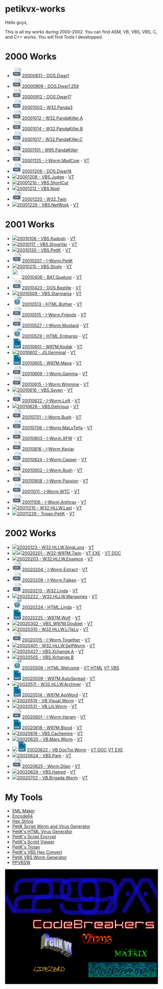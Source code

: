 # petikvx-works

Hello guys,

This is all my works during 2000-2002. You can find ASM, VB, VBS, VBS, C, and C++ works.
You will find Tools I developped.

# 2000 Works

- <img src="./img/asm.png" width="32" height="32">[20000831 - DOS.Dwarf](Year-2000-Works/20000831%20-%20DOS.Dwarf)
- <img src="./img/asm.png" width="32" height="32">[20000909 - DOS.Dwarf.259](Year-2000-Works/20000909%20-%20DOS.Dwarf.259)
- <img src="./img/asm.png" width="32" height="32">[20000912 - DOS.Dwarf7](Year-2000-Works/20000912%20-%20DOS.Dwarf7)
- <img src="./img/asm.png" width="32" height="32">[20001003 - W32.Panda3](Year-2000-Works/20001003%20-%20W32.Panda3)
- <img src="./img/asm.png" width="32" height="32">[20001012 - W32.PandaKiller.A](Year-2000-Works/20001012%20-%20W32.PandaKiller.A)
- <img src="./img/asm.png" width="32" height="32">[20001014 - W32.PandaKiller.B](Year-2000-Works/20001014%20-%20W32.PandaKiller.B)
- <img src="./img/asm.png" width="32" height="32">[20001017 - W32.PandaKiller.C](Year-2000-Works/20001017%20-%20W32.PandaKiller.C)
- <img src="./img/asm.png" width="32" height="32">[20001101 - W95.PandaKiller](Year-2000-Works/20001101%20-%20W95.PandaKiller)
- <img src="./img/asm.png" width="32" height="32">[20001125 - I-Worm.MadCow](Year-2000-Works/20001125%20-%20I-Worm.MadCow) - [VT](https://www.virustotal.com/gui/file/604a7ffe61e92d431eb70b433d05bc4d9c1ab1c41eaabf27fae1826d260e7894)
- <img src="./img/asm.png" width="32" height="32">[20001206 - DOS.Dwarf4](Year-2000-Works/20001206%20-%20DOS.Dwarf4)
- <img src="./img/vbs.ico">[20001208 - VBS.Judge](Year-2000-Works/20001208%20-%20VBS.Judge) - [VT](https://www.virustotal.com/gui/file/c1d11f8265362f5ac1c966348c2bafed406b278c8d85a96ffe15a45996362423)
- <img src="./img/vbs.ico">[20001210 - VBS.ShortCut](Year-2000-Works/20001210%20-%20VBS.ShortCut)
- <img src="./img/vbs.ico">[20001212 - VBS.Noel](Year-2000-Works/20001212%20-%20VBS.Noel)
- <img src="./img/asm.png" width="32" height="32">[20001220 - W32.Twin](Year-2000-Works/20001220%20-%20W32.Twin)
- <img src="./img/vbs.ico">[20001229 - VBS.NetWork](Year-2000-Works/20001229%20-%20VBS.NetWork) - [VT](https://www.virustotal.com/gui/file/d7afd1e09c13a35c751deea4a1cb6f333c9ca88810bad61597a89088c4a657ae)

# 2001 Works
- <img src="./img/vbs.ico">[20010106 - VBS.Kadosh](Year-2001-Works/20010106%20-%20VBS.Kadosh) - [VT](https://www.virustotal.com/gui/file/81cc7d413b725e992ea347f493f2284b0943ca8c1333932e5b4142d532825cec)
- <img src="./img/vbs.ico">[20010117 - VBS.ShowVar](Year-2001-Works/20010117%20-%20VBS.ShowVar) - [VT](https://www.virustotal.com/gui/file/94e087e8c174bb8cdcf850fa44703fd219485d4c2b879e86fbac0fcf358fa7d9)
- <img src="./img/vbs.ico">[20010130 - VBS.PetiK](Year-2001-Works/20010130%20-%20VBS.PetiK) - [VT](https://www.virustotal.com/gui/file/94e087e8c174bb8cdcf850fa44703fd219485d4c2b879e86fbac0fcf358fa7d9)
- <img src="./img/asm.png" width="32" height="32">[20010207 - I-Worm.PetiK](Year-2001-Works/20010207%20-%20I-Worm.PetiK)
- <img src="./img/vbs.ico">[20010215 - VBS.Study](Year-2001-Works/20010215%20-%20VBS.Study) - [VT](https://www.virustotal.com/gui/file/666ec4fc1e42675b6d6bce8ae90e29fc1a0c6e5335fb74f2996cfca72ee9cedc)
- <img src="./img/bat_file.ico" width="32" height="32">[20010406 - BAT.Quatuor](Year-2001-Works/20010604%20-%20BAT.Quatuor) - [VT](https://www.virustotal.com/gui/file/404e2308e0e046da4acb97bf4dc8ddd97c4589374343f9e18287722b2b352cc0)
- <img src="./img/asm.png" width="32" height="32">[20010423 - DOS.Bastille](Year-2001-Works/20010423%20-%20DOS.Bastille) - [VT](https://www.virustotal.com/gui/file/a7f8cc34f7fcffb6f29fb6b0fe7b1bf1484ebb2163091138d7b4e3975a44d052)
- <img src="./img/vbs.ico">[20010509 - VBS.Starmania](Year-2001-Works/20010509%20-%20VBS.Starmania) - [VT](https://www.virustotal.com/gui/file/8395975c4bb035252749c75cbcc49180046c474fe4fd3616af27e8c893f28d6f)
- <img src="./img/html.png" width="32" height="32">[20010513 - HTML.Bother](Year-2001-Works/20010513%20-%20HTML.Bother) - [VT](https://www.virustotal.com/gui/file/01bdcbeb3175849c7e4c97cd8a0ef6637b56f4af91bcaa9242bb89ada55e01f5)
- <img src="./img/asm.png" width="32" height="32">[20010515 - I-Worm.Friends](Year-2001-Works/20010515%20-%20I-Worm.Friends) - [VT](https://www.virustotal.com/gui/file/381aa23bd498276a12b3255a1539a9af9367f0fb105a6884a63cf923188c2b4e)
- <img src="./img/asm.png" width="32" height="32">[20010527 - I-Worm.Mustard](Year-2001-Works/20010527%20-%20I-Worm.Mustard) - [VT](https://www.virustotal.com/gui/file/98597febbe021822edce7b34303cd6ebf890e70e45cd85cffdbc36478facc932)
- <img src="./img/html.png" width="32" height="32">[20010529 - HTML.Embargo](Year-2001-Works/20010529%20-%20HTML.Embargo) - [VT](https://www.virustotal.com/gui/file/495049d52f98bfeb1c56fed4eae09c0365f33c630f58806d4a46d1862609a12b/detection)
- <img src="./img/doc.png" width="32" height="32">[20010601 - W97M.Kodak](Year-2001-Works/20010601%20-%20W97M.Kodak) - [VT](https://www.virustotal.com/gui/file/1a7bf1f46660a66d226c7a00b06c7c320b7ee0e23f79d42ce5608a18ed789813)
- <img src="./img/js.ico">[20010602 - JS.Germinal](Year-2001-Works/20010602%20-%20JS.Germinal) - [VT](https://www.virustotal.com/gui/file/205eb306ea3a1453fdd43b55bbef3c0dd7afa823bb070972d86106fd11920d5d)
- <img src="./img/doc.png" width="32" height="32">[20010605 - W97M.Maya](Year-2001-Works/20010605%20-%20W97M.Maya) - [VT](https://www.virustotal.com/gui/file/7cf2db52892613d8bfff7fe6466419b0e29fac8ab77859ba097435c80e1311c1)
- <img src="./img/asm.png" width="32" height="32">[20010609 - I-Worm.Gamma](Year-2001-Works/20010609%20-%20I-Worm.Gamma) - [VT](https://www.virustotal.com/gui/file/f47edab8a435f3c36fb92e25dbcaa2cc0f087f96cc1578a62cbf165fc6be8321)
- <img src="./img/asm.png" width="32" height="32">[20010615 - I-Worm.Winmine](Year-2001-Works/20010615%20-%20I-Worm.Winmine) - [VT](https://www.virustotal.com/gui/file/02ba78586f826a7f6e249c846dadb63466ed101402d59ce763aa148e4713fc54)
- <img src="./img/vbs.ico">[20010616 - VBS.Seven](Year-2001-Works/20010616%20-%20VBS.Seven) - [VT](https://www.virustotal.com/gui/file/f8d2aa73c17690f81a9c5127ed5a9fb87776fc51046fd13f4e39b95d9fb7366a)
- <img src="./img/asm.png" width="32" height="32">[20010622 - I-Worm.Loft](Year-2001-Works/20010622%20-%20I-Worm.Loft) - [VT](https://www.virustotal.com/gui/file/65d541c76daef35f0036b37c1e8d993e1211a2ff4d74ae6ef0c8d6731c0cf866)
- <img src="./img/vbs.ico">[20010628 - VBS.Delirious](Year-2001-Works/20010628%20-%20VBS.Delirious) - [VT](https://www.virustotal.com/gui/file/bd2901cb43b873fb0ba5573641a56d24c066069302c7e275555665b12c86a2d8)
- <img src="./img/asm.png" width="32" height="32">[20010701 - I-Worm.Bush](Year-2001-Works/20010701%20-%20I-Worm.Bush) - [VT](https://www.virustotal.com/gui/file/2a54025910de753c01bb75f146d947f11bb604c5b468094469498bf2b636b800)
- <img src="./img/asm.png" width="32" height="32">[20010706 - I-Worm.MaLoTeYa](Year-2001-Works/20010706%20-%20I-Worm.MaLoTeYa) - [VT](https://www.virustotal.com/gui/file/4091dd3ca88a4b61113a489e156ca5fbab3fbc531bea92d548c084423a756263)
- <img src="./img/asm.png" width="32" height="32">[20010803 - I-Worm.XFW](Year-2001-Works/20010803%20-%20I-Worm.XFW) - [VT](https://www.virustotal.com/gui/file/d893879582f0f85973f009a957d3ca23766d5a1f178de8be59df320cfed2a1e5)
- <img src="./img/asm.png" width="32" height="32">[20010816 - I-Worm.Kevlar](Year-2001-Works/20010816%20-%20I-Worm.Kevlar)
- <img src="./img/asm.png" width="32" height="32">[20010824 - I-Worm.Casper](Year-2001-Works/20010824%20-%20I-Worm.Casper) - [VT](https://www.virustotal.com/gui/file/97bbc5d487334b3ea4598455f1621ec23b32fd71684e70977b689d5a8009aafe)
- <img src="./img/asm.png" width="32" height="32">[20010902 - I-Worm.Rush](Year-2001-Works/20010902%20-%20I-Worm.Rush) - [VT](https://www.virustotal.com/gui/file/fa1940af36ed9d6756727d8436b01309c65ca123fbc1690ca9edae3b5136c92d)
- <img src="./img/asm.png" width="32" height="32">[20010908 - I-Worm.Passion](Year-2001-Works/20010908%20-%20I-Worm.Passion) - [VT](https://www.virustotal.com/gui/file/afe0a54b66aecdbb28311a50ec56a7c808f600986ea59da2dfaf2071a877ec8b)
- <img src="./img/asm.png" width="32" height="32">[20011011 - I-Worm.WTC](Year-2001-Works/20011011%20-%20I-Worm.WTC) - [VT](https://www.virustotal.com/gui/file/66897c9ba674cbbb64cbec1690ad55a75c7606d127a40580d0508c5684434006)
- <img src="./img/asm.png" width="32" height="32">[20011106 - I-Worm.Anthrax](Year-2001-Works/20011106%20-%20I-Worm.Anthrax) - [VT](https://www.virustotal.com/gui/file/36ee4e185c6b791ae8d38118bd0e00ae3c2135c1bfcd7f3452165a18c96283dc)
- <img src="./img/cpp.ico">[20011210 - W32.HLLW.Last](Year-2001-Works/20011210%20-%20W32.HLLW.Last) - [VT](https://www.virustotal.com/gui/file/49dba7924254a61f7abe42ea0e003dfedbc033d50b49277d73b96d7e06b1736e)
- <img src="./img/cpp.ico">[20011229 - Trojan.PetiK](Year-2001-Works/20011229%20-%20Trojan.PetiK) - [VT](https://www.virustotal.com/gui/file/0e199dc1a7ab80dee25bdac217ff85808da6f07b93682efee9ba037f121b1f1e)

# 2002 Works
- <img src="./img/cpp.ico">[20020123 - W32.HLLW.SingLung](Year-2002-Works/20020123%20-%20W32.HLLW.SingLung) - [VT](https://www.virustotal.com/gui/file/22849ec7055723021053d033aab3e22ee63c4174468aac1e4f70886b0a0f2cf9)
- <img src="./img/vb.ico"><img src="./img/vbs.ico">[20020201 - W32-W97M.Twin](Year-2002-Works/20020201%20-%20W32-W97M.Twin) - [VT EXE](https://www.virustotal.com/gui/file/ece298679b5588da28538bdf7e2f8bbf71ede40b7c591c658a607a7eded7234d) - [VT DOC](https://www.virustotal.com/gui/file/46a11a3b520a234a4408010d57a0bd28589526f3248e16fc71ccf4cf8db31595)
- <img src="./img/cpp.ico">[20020203 - W32.HLLW.Essence](Year-2002-Works/20020203%20-%20W32.HLLW.Essence) - [VT](https://www.virustotal.com/gui/file/824d890c27e6658161b0fa7e3e250af295bbbeff26de3674adc85cae5fb68c0e)
- <img src="./img/asm.png" width="32" height="32">[20020204 - I-Worm.Extract](Year-2002-Works/20020204%20-%20I-Worm.Extract) - [VT](https://www.virustotal.com/gui/file/74ab4b499f6bd9bac2e3e2d206d12edd8b5b7fecf4390278f007729f78db3688)
- <img src="./img/asm.png" width="32" height="32">[20020208 - I-Worm.Falken](Year-2002-Works/20020208%20-%20I-Worm.Falken) - [VT](https://www.virustotal.com/gui/file/f0ec1164f2ad00eaa7b24b3f5bc40cf5a2baefdb2a2bf17b721092386d126e3d)
- <img src="./img/asm.png" width="32" height="32">[20020213 - W32.Linda](Year-2002-Works/20020213%20-%20W32.Linda) - [VT](https://www.virustotal.com/gui/file/a5ff805e8d80ff06fb6a387306bba0eb670147b58bb69bc37b399a549f6372ee)
- <img src="./img/cpp.ico">[20020222 - W32.HLLW.Wargames](Year-2002-Works/20020222%20-%20W32.HLLW.Wargames) - [VT](https://www.virustotal.com/gui/file/eba64fbdca2336cb01798ae6914f60f8b2a0a792224d9ad42c3ca006308afcd8)
- <img src="./img/html.png" width="32" height="32">[20020224 - HTML.Linda](Year-2002-Works/20020224%20-%20HTML.Linda) - [VT](https://www.virustotal.com/gui/file/6b8d7fd427d630a533e057ae94ce61ef403162a492a463e9b6125372799c585f)
- <img src="./img/doc.png" width="32" height="32">[20020225 - W97M.Wolf](Year-2002-Works/20020225%20-%20W97M.Wolf) - [VT](https://www.virustotal.com/gui/file/ac9feaf6626f186bd557eb90c494a7b596420954d9d41c61219310ef6e109f62)
- <img src="./img/vbs.ico">[20020302 - VBS_W97M.Doublet](Year-2002-Works/20020302%20-%20VBS_W97M.Doublet) - [VT](https://www.virustotal.com/gui/file/68209aa792797d03c3a417084a9119851789847760031b8c105bb17b5ba1c516)
- <img src="./img/cpp.ico">[20020310 - W32.HLLW.LiTeLo](Year-2002-Works/20020310%20-%20W32.HLLW.LiTeLo) - [VT](https://www.virustotal.com/gui/file/e1c5e309075a6894dd673e9f9de201b13f0b6b4780ece2b4620c13020bc127db)
- <img src="./img/asm.png" width="32" height="32">[20020315 - I-Worm.Together](Year-2002-Works/20020315%20-%20I-Worm.Together) - [VT](https://www.virustotal.com/gui/file/6eca9a834e9e68eaf3099eb3831d4f6215e36cdd3ef99265592c2e130e457727)
- <img src="./img/cpp.ico">[20020401 - W32.HLLW.SelfWorm](Year-2002-Works/20020401%20-%20W32.HLLW.SelfWorm) - [VT](https://www.virustotal.com/gui/file/d0dad21692b92cd078f91f6302f03ef1b47254627bb49df2a37acc761420712c)
- <img src="./img/vbs.ico">[20020427 - VBS.Xchange.A](Year-2002-Works/20020427%20-%20VBS.Xchange.A) - [VT](https://www.virustotal.com/gui/file/8b79be8a4ea2da45ae0cf64509d6738e8d6c81505f0c38c0b8760354f3e3917f)
- <img src="./img/vbs.ico">[20020505 - VBS.Xchange.B](Year-2002-Works/20020505%20-%20VBS.Xchange.B)
- <img src="./img/html.png" width="32" height="32">[20020508 - HTML.Welcome](Year-2002-Works/20020508%20-%20HTML.Welcome) - [VT HTML](https://www.virustotal.com/gui/file/66653acfd19e03a4a8d59226b5185ca541fc34ad14d88a38693535bd509a2ac4) [VT VBS](https://www.virustotal.com/gui/file/4881dcd3086212585e99c63232bbe90f3ac18dbeaab1a9cad139d34f91f51046)
- <img src="./img/doc.png" width="32" height="32">[20020509 - W97M.AutoSpread](Year-2002-Works/20020509%20-%20W97M.AutoSpread) - [VT](https://www.virustotal.com/gui/file/3ab8f56286e915dcf5656d8ecba063be06bc9dcbf23139f67a5bac0a413494fc)
- <img src="./img/cpp.ico">[20020511 - W32.HLLW.Archiver](Year-2002-Works/20020511%20-%20W32.HLLW.Archiver) - [VT](https://www.virustotal.com/gui/file/f88aec37d60795ac97b73574b674bbf40bd8466dac54a33b1e1a8c0df8035391)
- <img src="./img/doc.png" width="32" height="32">[20020514 - W97M.ApiWord](Year-2002-Works/20020514%20-%20W97M.ApiWord) - [VT](https://www.virustotal.com/gui/file/c3b412b22bfebc7b5b3193ce249e51c1cc42f78e486cb88e604a7ff59da805df)
- <img src="./img/vb.ico">[20020519 - VB.Visual.Worm](Year-2002-Works/20020519%20-%20VB.Visual.Worm) - [VT](https://www.virustotal.com/gui/file/7fcf945f5de37bffc3f06cca6144fbf829d9ccdfaf1b7ab73c6e2fa747a6bf3b)
- <img src="./img/vb.ico">[20020531 - VB.Lili.Worm](Year-2002-Works/20020531%20-%20VB.Lili.Worm) - [VT](https://www.virustotal.com/gui/file/7b9a2c398634b3dc90ee82f4e7d25e1ffb3d8aa7abb7e076cab471eb7a9fcfba)
- <img src="./img/asm.png" width="32" height="32">[20020601 - I-Worm.Haram](Year-2002-Works/20020601%20-%20I-Worm.Haram) - [VT](https://www.virustotal.com/gui/file/c052cf59d1d8ddfeb3a75ef2bba81c5b1963e44c31c1e24610297761b68c0798)
- <img src="./img/doc.png" width="32" height="32">[20020618 - W97M.Blood](Year-2002-Works/20020618%20-%20W97M.Blood) - [VT](https://www.virustotal.com/gui/file/249f86322652556606ef051a617fa9a473cf6ec0c8cccdb5a7ee7082c430695d)
- <img src="./img/vbs.ico">[20020619 - VBS.Cachemire](Year-2002-Works/20020619%20-%20VBS.Cachemire) - [VT](https://www.virustotal.com/gui/file/eb02673ceb75c8eebcfacc8c00a653ca237fd8125af43f1d44e296614029c9b8)
- <img src="./img/vb.ico">[20020620 - VB.Mars.Worm](Year-2002-Works/20020620%20-%20VB.Mars.Worm) - [VT](https://www.virustotal.com/gui/file/da8bdc38ab48cbe7b27d18b5527cf7329003467065247b622ed46df34c39f0a3)
- <img src="./img/vb.ico"><img src="./img/doc.png" width="32" height="32">[20020622 - VB.DocTor.Worm](Year-2002-Works/20020622%20-%20VB.DocTor.Worm) - [VT DOC](https://www.virustotal.com/gui/file/36666797c56f8fba9a1839607990fb8a556a77bebd6fe8006640997d6c7cf522) [VT EXE](https://www.virustotal.com/gui/file/cbf579a991168b8018fc086aebc9c96387a881a6136bc9a0d0985c73f98c7682)
- <img src="./img/vbs.ico">[20020624 - VBS.Park](Year-2002-Works/20020624%20-%20VBS.Park) - [VT](https://www.virustotal.com/gui/file/c67e38cf7b37519d8663d89f16f5a170e42e76938e6712837dabcadc5af0cfe8)
- <img src="./img/asm.png" width="32" height="32">[20020625 - Worm.Dilan](Year-2002-Works/20020625%20-%20Worm.Dilan) - [VT](https://www.virustotal.com/gui/file/d220d6b4c63dc754a007ff58dbfeb8aeff126ac9eb5fb2f3576b3a91d7539106)
- <img src="./img/vbs.ico">[20020629 - VBS.Hatred](Year-2002-Works/20020629%20-%20VBS.Hatred) - [VT](https://www.virustotal.com/gui/file/69dcf61244261e99bf085a39b143fb4fa39ed99c248e2cbc25ef7e6b6f4dd5cc)
- <img src="./img/vb.ico">[20020702 - VB.Brigada.Worm](Year-2002-Works/20020702%20-%20VB.Brigada.Worm) - [VT](https://www.virustotal.com/gui/file/e67dae94fee7f9bf703263090d673c9de20d1caedcd1841a8b867694360c4bca)

# My Tools

- [EML Maker](Tools/EML%20Maker)
- [Encode64](Tools/Encode64)
- [Hex String](Tools/Hex%20String)
- [PetiK Script Worm and Virus Generator](Tools/PetiK%20Script%20Worm%20and%20Virus%20Generator)
- [PetiK's HTML Virus Generator](Tools/PetiK's%20HTML%20Virus%20Generator)
- [PetiK's Script Encrypt](Tools/PetiK's%20Script%20Encrypt)
- [PetiK's Script Viewer](Tools/PetiK's%20Script%20Viewer)
- [PetiK's Trojan](Tools/PetiK's%20Trojan)
- [PetiK's VBS Hex Convert](Tools/PetiK's%20VBS%20Hex%20Convert)
- [PetiK VBS Worm Generator](Tools/PetiK%20VBS%20Worm%20Generator)
- [PPVBSW](Tools/PPVBSW)

![](img/PTK%20Image/29APetiK.bmp)